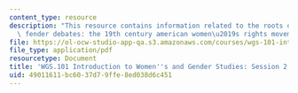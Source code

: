 ```yaml
---
content_type: resource
description: "This resource contains information related to the roots of contemporary\
  \ fender debates: the 19th century american women\u2019s rights movement."
file: https://ol-ocw-studio-app-qa.s3.amazonaws.com/courses/wgs-101-introduction-to-womens-and-gender-studies-fall-2014/49011611bc6037d79ffe8ed038d6c451_MITWGS_101F14_Sess2.pdf
file_type: application/pdf
resourcetype: Document
title: 'WGS.101 Introduction to Women''s and Gender Studies: Session 2 Lecture Outline'
uid: 49011611-bc60-37d7-9ffe-8ed038d6c451
---
```

